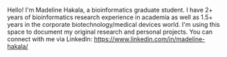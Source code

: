 Hello! I'm Madeline Hakala, a bioinformatics graduate student. I have 2+ years of bioinformatics research experience in academia as well as 1.5+ years in the corporate biotechnology/medical devices world. I'm using this space to document my original research and personal projects. You can connect with me via LinkedIn: https://www.linkedin.com/in/madeline-hakala/

